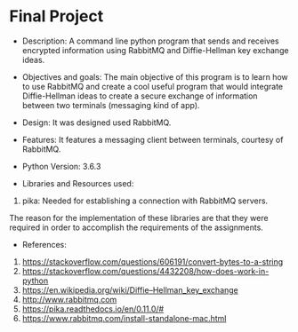 # Final Project

- Description:
A command line python program that sends and receives encrypted information using RabbitMQ
and Diffie-Hellman key exchange ideas.

- Objectives and goals:
The main objective of this program is to learn how to use RabbitMQ and create a cool useful program that would integrate Diffie-Hellman ideas to create a secure exchange of information between two terminals (messaging kind of app).

- Design:
It was designed used RabbitMQ.

- Features:
It features a messaging client between terminals, courtesy of RabbitMQ.

- Python Version:
3.6.3

- Libraries and Resources used:
1. pika: Needed for establishing a connection with RabbitMQ servers.

The reason for the implementation of these libraries are that they were required in order to accomplish the requirements of the assignments.

- References:
1. https://stackoverflow.com/questions/606191/convert-bytes-to-a-string
2. https://stackoverflow.com/questions/4432208/how-does-work-in-python
3. https://en.wikipedia.org/wiki/Diffie–Hellman_key_exchange
4. http://www.rabbitmq.com
5. https://pika.readthedocs.io/en/0.11.0/#
6. https://www.rabbitmq.com/install-standalone-mac.html
